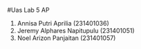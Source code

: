 #Uas Lab 5 AP

1. Annisa Putri Aprilia (231401036)
2. Jeremy Alphares Napitupulu (231401051)
3. Noel Arizon Panjaitan (231401057)